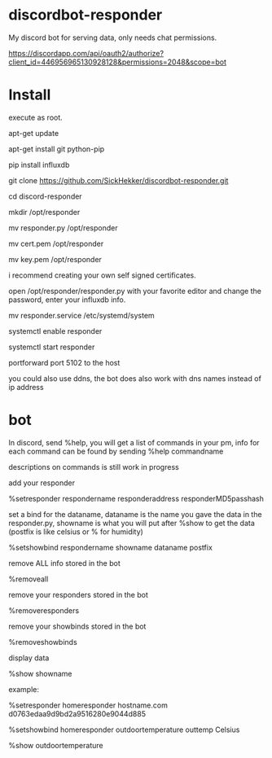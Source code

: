# discordbot-responder
My discord bot for serving data, only needs chat permissions.

https://discordapp.com/api/oauth2/authorize?client_id=446956965130928128&permissions=2048&scope=bot
# Install
execute as root.

apt-get update

apt-get install git python-pip

pip install influxdb

git clone https://github.com/SickHekker/discordbot-responder.git

cd discord-responder

mkdir /opt/responder

mv responder.py /opt/responder

mv cert.pem /opt/responder

mv key.pem /opt/responder

i recommend creating your own self signed certificates.


open /opt/responder/responder.py with your favorite editor and change the password, enter your influxdb info.

mv responder.service /etc/systemd/system

systemctl enable  responder

systemctl start responder

portforward port 5102 to the host

you could also use ddns, the bot does also work with dns names instead of ip address

# bot
In discord, send %help, you will get a list of commands in your pm, info for each command can be found by sending %help commandname

descriptions on commands is still work in progress

add your responder

%setresponder respondername responderaddress responderMD5passhash	

set a bind for the dataname, dataname is the name you gave the data in the responder.py, showname is what you will put after %show to get the data (postfix is like celsius or % for humidity)

%setshowbind respondername showname dataname postfix		
	
remove ALL info stored in the bot

%removeall	

remove your responders stored in the bot

%removeresponders	

remove your showbinds stored in the bot

%removeshowbinds	
	
display data

%show showname


example:

%setresponder homeresponder hostname.com d0763edaa9d9bd2a9516280e9044d885

%setshowbind homeresponder outdoortemperature outtemp Celsius

%show outdoortemperature

